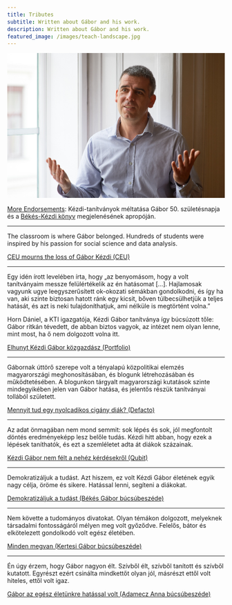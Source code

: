 ```yaml
---
title: Tributes
subtitle: Written about Gábor and his work.
description: Written about Gábor and his work.
featured_image: /images/teach-landscape.jpg
---
```



![](/images/teach-landscape.jpg)

[More Endorsements](/pdf/MoreEndorsements.pdf): Kézdi-tanítványok méltatása Gábor 50. születésnapja és a [Békés-Kézdi könyv](https://gabors-data-analysis.com/) megjelenésének apropóján.

<hr/>
The classroom is where Gábor belonged. Hundreds of students were inspired by his passion for social science and data analysis.

[CEU mourns the loss of Gábor Kézdi (CEU)](https://www.ceu.edu/article/2021-07-01/ceu-mourns-loss-gabor-kezdi)

<hr/>

Egy idén írott levelében írta, hogy „az benyomásom, hogy a volt tanítványaim messze felülértékelik az én hatásomat […]. Hajlamosak vagyunk ugye leegyszerűsített ok-okozati sémákban gondolkodni, és így ha van, aki szinte biztosan hatott ránk egy kicsit, bőven túlbecsülhetjük a teljes hatását, és azt is neki tulajdoníthatjuk, ami nélküle is megtörtént volna.”
 
Horn Dániel, a KTI igazgatója, Kézdi Gábor tanítványa így búcsúzott tőle: Gábor ritkán tévedett, de abban biztos vagyok, az intézet nem olyan lenne, mint most, ha ő nem dolgozott volna itt.

[Elhunyt Kézdi Gábor közgazdász (Portfolio)](https://www.portfolio.hu/gazdasag/20210702/elhunyt-kezdi-gabor-kozgazdasz-490896)

<hr/>

Gábornak úttörő szerepe volt a tényalapú közpolitikai elemzés magyarországi meghonosításában, és blogunk létrehozásában és működtetésében. A blogunkon tárgyalt magyarországi kutatások szinte mindegyikében jelen van Gábor hatása, és jelentős részük tanítványai tollából született.

[Mennyit tud egy nyolcadikos cigány diák? (Defacto)](https://blog.defacto.io/post/656209844877082624/mennyit-tud-egy-nyolcadikos-cig%C3%A1ny-di%C3%A1k)

<hr/>
Az adat önmagában nem mond semmit: sok lépés és sok, jól megfontolt döntés eredményeképp lesz belőle tudás. Kézdi hitt abban, hogy ezek a lépések taníthatók, és ezt a szemléletet adta át diákok százainak.

[Kézdi Gábor nem félt a nehéz kérdésekről (Qubit)](https://qubit.hu/2021/08/04/kezdi-gabor-az-iskolai-szegregacio-es-a-romak-elleni-diszkriminacio-kutatoja-nem-felt-a-nehez-kerdesektol)

<hr/>
Demokratizáljuk a tudást. Azt hiszem, ez volt Kézdi Gábor életének egyik nagy célja, öröme és sikere. Hatással lenni, segíteni a diákokat. 

[Demokratizáljuk a tudást (Békés Gábor búcsúbeszéde)](/tribute/01-bekes)

<hr/>
Nem követte a tudományos divatokat. Olyan témákon dolgozott, melyeknek társadalmi fontosságáról mélyen meg volt győződve. Felelős, bátor és elkötelezett gondolkodó volt egész életében.

[Minden megvan (Kertesi Gábor búcsúbeszéde)](/tribute/02-kertesi)

<hr/>
Én úgy érzem, hogy Gábor nagyon élt. Szívből élt, szívből tanított és szívből kutatott. Egyrészt ezért csinálta mindkettőt olyan jól, másrészt ettől volt hiteles, ettől volt igaz. 

[Gábor az egész életünkre hatással volt (Adamecz Anna búcsúbeszéde)](/tribute/03-adamecz)
